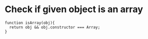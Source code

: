 # Check if given object is an array
```
function isArray(obj){
  return obj && obj.constructor === Array;
}
```
